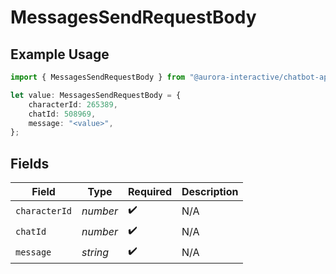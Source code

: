 # MessagesSendRequestBody

## Example Usage

```typescript
import { MessagesSendRequestBody } from "@aurora-interactive/chatbot-api-sdk/models/operations";

let value: MessagesSendRequestBody = {
    characterId: 265389,
    chatId: 508969,
    message: "<value>",
};
```

## Fields

| Field              | Type               | Required           | Description        |
| ------------------ | ------------------ | ------------------ | ------------------ |
| `characterId`      | *number*           | :heavy_check_mark: | N/A                |
| `chatId`           | *number*           | :heavy_check_mark: | N/A                |
| `message`          | *string*           | :heavy_check_mark: | N/A                |